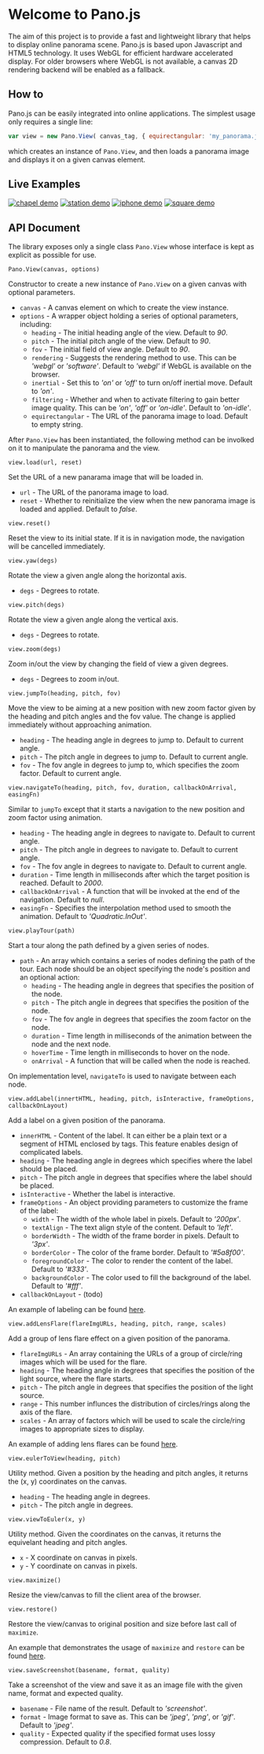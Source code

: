 Welcome to Pano.js
==================

The aim of this project is to provide a fast and lightweight library that helps to display online panorama scene. Pano.js is based upon Javascript and HTML5 technology. It uses WebGL for efficient hardware accelerated display. For older browsers where WebGL is not available, a canvas 2D rendering backend will be enabled as a fallback.

How to
------

Pano.js can be easily integrated into online applications. The simplest usage only requires a single line:

```js
var view = new Pano.View( canvas_tag, { equirectangular: 'my_panorama.jpg' } );
```

which creates an instance of `Pano.View`, and then loads a panorama image and displays it on a given canvas element.

Live Examples
-------------

[![chapel demo](https://raw.github.com/humu2009/Pano.js/master/screenshots/chapel.jpg)](http://humu2009.github.io/Pano.js/examples/basic.html)
[![station demo](https://raw.github.com/humu2009/Pano.js/master/screenshots/station.jpg)](http://humu2009.github.io/Pano.js/examples/software_rendering.html)
[![iphone demo](https://raw.github.com/humu2009/Pano.js/master/screenshots/iphone.jpg)](http://humu2009.github.io/Pano.js/examples/css3d.html)
[![square demo](https://raw.github.com/humu2009/Pano.js/master/screenshots/square.jpg)](http://humu2009.github.io/Pano.js/examples/labeling.html)

API Document
---

The library exposes only a single class `Pano.View` whose interface is kept as explicit as possible for use.

```
Pano.View(canvas, options)
```

Constructor to create a new instance of `Pano.View` on a given canvas with optional parameters.
* `canvas` - A canvas element on which to create the view instance.
* `options` - A wrapper object holding a series of optional parameters, including:
  * `heading` - The initial heading angle of the view. Default to _90_.
  * `pitch` - The initial pitch angle of the view. Default to _90_.
  * `fov` - The initial field of view angle. Default to _90_.
  * `rendering` - Suggests the rendering method to use. This can be _'webgl'_ or _'software'_. Default to _'webgl'_ if WebGL is available on the browser.
  * `inertial` - Set this to _'on'_ or _'off'_ to turn on/off inertial move. Default to _'on'_.
  * `filtering` - Whether and when to activate filtering to gain better image quality. This can be _'on'_, _'off'_ or _'on-idle'_. Default to _'on-idle'_.
  * `equirectangular` - The URL of the panorama image to load. Default to empty string.

After `Pano.View` has been instantiated, the following method can be involked on it to manipulate the panorama and the view.

```
view.load(url, reset)
```

Set the URL of a new panarama image that will be loaded in.
* `url` - The URL of the panorama image to load.
* `reset` - Whether to reinitialize the view when the new panorama image is loaded and applied. Default to _false_. 

```
view.reset()
```

Reset the view to its initial state. If it is in navigation mode, the navigation will be cancelled immediately.

```
view.yaw(degs)
```

Rotate the view a given angle along the horizontal axis.
* `degs` - Degrees to rotate.

```
view.pitch(degs)
```

Rotate the view a given angle along the vertical axis.
* `degs` - Degrees to rotate.

```
view.zoom(degs)
```

Zoom in/out the view by changing the field of view a given degrees.
* `degs` - Degrees to zoom in/out.

```
view.jumpTo(heading, pitch, fov)
```

Move the view to be aiming at a new position with new zoom factor given by the heading and pitch angles and the fov value. The change is applied immediately without approaching animation.
* `heading` - The heading angle in degrees to jump to. Default to current angle.
* `pitch` - The pitch angle in degrees to jump to. Default to current angle.
* `fov` - The fov angle in degrees to jump to, which specifies the zoom factor. Default to current angle.

```
view.navigateTo(heading, pitch, fov, duration, callbackOnArrival, easingFn)
```

Similar to `jumpTo` except that it starts a navigation to the new position and zoom factor using animation.
* `heading` - The heading angle in degrees to navigate to. Default to current angle.
* `pitch` - The pitch angle in degrees to navigate to. Default to current angle.
* `fov` - The fov angle in degrees to navigate to. Default to current angle.
* `duration` - Time length in milliseconds after which the target position is reached. Default to _2000_.
* `callbackOnArrival` - A function that will be invoked at the end of the navigation. Default to _null_.
* `easingFn` - Specifies the interpolation method used to smooth the animation. Default to _'Quadratic.InOut'_.

```
view.playTour(path)
```

Start a tour along the path defined by a given series of nodes.
* `path` - An array which contains a series of nodes defining the path of the tour. Each node should be an object specifying the node's position and an optional action:
  * `heading` - The heading angle in degrees that specifies the position of the node.
  * `pitch` - The pitch angle in degrees that specifies the position of the node.
  * `fov` - The fov angle in degrees that specifies the zoom factor on the node.
  * `duration` - Time length in milliseconds of the animation between the node and the next node.
  * `hoverTime` - Time length in milliseconds to hover on the node.
  * `onArrival` - A function that will be called when the node is reached.

On implementation level, `navigateTo` is used to navigate between each node.

```
view.addLabel(innertHTML, heading, pitch, isInteractive, frameOptions, callbackOnLayout)
```

Add a label on a given position of the panorama.
* `innerHTML` - Content of the label. It can either be a plain text or a segment of HTML enclosed by tags. This feature enables design of complicated labels.
* `heading` - The heading angle in degrees which specifies where the label should be placed.
* `pitch` - The pitch angle in degrees that specifies where the label should be placed.
* `isInteractive` - Whether the label is interactive.
* `frameOptions` - An object providing parameters to customize the frame of the label:
  * `width` - The width of the whole label in pixels. Default to _'200px'_.
  * `textAlign` - The text align style of the content. Default to _'left'_.
  * `borderWidth` - The width of the frame border in pixels. Default to _'3px'_.
  * `borderColor` - The color of the frame border. Default to _'#5a8f00'_.
  * `foregroundColor` - The color to render the content of the label. Default to _'#333'_.
  * `backgroundColor` - The color used to fill the background of the label. Default to _'#fff'_.
* `callbackOnLayout` - (todo)

An example of labeling can be found [here](https://github.com/humu2009/Pano.js/blob/master/examples/labeling.html).

```
view.addLensFlare(flareImgURLs, heading, pitch, range, scales)
```
Add a group of lens flare effect on a given position of the panorama.
* `flareImgURLs` - An array containing the URLs of a group of circle/ring images which will be used for the flare.
* `heading` - The heading angle in degrees that specifies the position of the light source, where the flare starts.
* `pitch` - The pitch angle in degrees that specifies the position of the light source.
* `range` - This number influnces the distribution of circles/rings along the axis of the flare.
* `scales` - An array of factors which will be used to scale the circle/ring images to appropriate sizes to display.

An example of adding lens flares can be found [here](https://github.com/humu2009/Pano.js/blob/master/examples/software_rendering.html).

```
view.eulerToView(heading, pitch)
```

Utility method. Given a position by the heading and pitch angles, it returns the (x, y) coordinates on the canvas.
* `heading` - The heading angle in degrees.
* `pitch` - The pitch angle in degrees.

```
view.viewToEuler(x, y)
```

Utility method. Given the coordinates on the canvas, it returns the equivelant heading and pitch angles.
* `x` - X coordinate on canvas in pixels.
* `y` - Y coordinate on canvas in pixels.

```
view.maximize()
```

Resize the view/canvas to fill the client area of the browser.

```
view.restore()
```

Restore the view/canvas to original position and size before last call of `maximize`.

An example that demonstrates the usage of `maximize` and `restore` can be found [here](https://github.com/humu2009/Pano.js/blob/master/examples/basic.html).

```
view.saveScreenshot(basename, format, quality)
```

Take a screenshot of the view and save it as an image file with the given name, format and expected quality.
* `basename` - File name of the result. Default to _'screenshot'_.
* `format` - Image format to save as. This can be _'jpeg'_, _'png'_, or _'gif'_. Default to _'jpeg'_.
* `quality` - Expected quality if the specified format uses lossy compression. Default to _0.8_.
